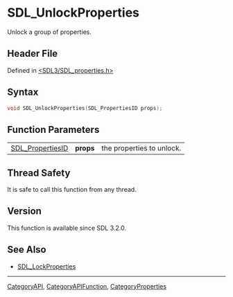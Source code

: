 # SDL_UnlockProperties

Unlock a group of properties.

## Header File

Defined in [<SDL3/SDL_properties.h>](https://github.com/libsdl-org/SDL/blob/main/include/SDL3/SDL_properties.h)

## Syntax

```c
void SDL_UnlockProperties(SDL_PropertiesID props);
```

## Function Parameters

|                                      |           |                           |
| ------------------------------------ | --------- | ------------------------- |
| [SDL_PropertiesID](SDL_PropertiesID) | **props** | the properties to unlock. |

## Thread Safety

It is safe to call this function from any thread.

## Version

This function is available since SDL 3.2.0.

## See Also

- [SDL_LockProperties](SDL_LockProperties)

----
[CategoryAPI](CategoryAPI), [CategoryAPIFunction](CategoryAPIFunction), [CategoryProperties](CategoryProperties)

